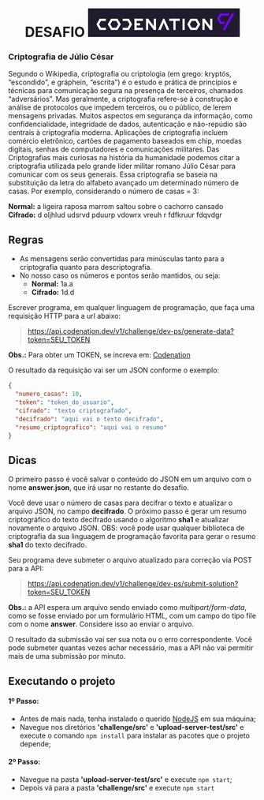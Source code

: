 <h1 align="center">
  DESAFIO 
  <img src="./assets/codenation-logo.png">
</h1> 

### Criptografia de Júlio César

Segundo o Wikipedia, criptografia ou criptologia (em grego: kryptós, “escondido”, e gráphein, “escrita”) é o estudo e prática de princípios e técnicas para comunicação segura na presença de terceiros, chamados “adversários”. Mas geralmente, a criptografia refere-se à construção e análise de protocolos que impedem terceiros, ou o público, de lerem mensagens privadas. Muitos aspectos em segurança da informação, como confidencialidade, integridade de dados, autenticação e não-repúdio são centrais à criptografia moderna. Aplicações de criptografia incluem comércio eletrônico, cartões de pagamento baseados em chip, moedas digitais, senhas de computadores e comunicações militares. Das Criptografias mais curiosas na história da humanidade podemos citar a criptografia utilizada pelo grande líder militar romano Júlio César para comunicar com os seus generais. Essa criptografia se baseia na substituição da letra do alfabeto avançado um determinado número de casas. Por exemplo, considerando o número de casas = 3:

**Normal:** a ligeira raposa marrom saltou sobre o cachorro cansado <br>
**Cifrado:** d oljhlud udsrvd pduurp vdowrx vreuh r fdfkruur fdqvdgr

## Regras

- As mensagens serão convertidas para minúsculas tanto para a criptografia quanto para descriptografia.
- No nosso caso os números e pontos serão mantidos, ou seja:
  - **Normal:** 1a.a <br>
  - **Cifrado:** 1d.d

Escrever programa, em qualquer linguagem de programação, que faça uma requisição HTTP para a url abaixo:

> https://api.codenation.dev/v1/challenge/dev-ps/generate-data?token=SEU_TOKEN

**Obs.:** Para obter um TOKEN, se increva em: [Codenation](https://www.codenation.dev/)

O resultado da requisição vai ser um JSON conforme o exemplo:

```json
{
  "numero_casas": 10,
  "token": "token_do_usuario",
  "cifrado": "texto criptografado",
  "decifrado": "aqui vai o texto decifrado",
  "resumo_criptografico": "aqui vai o resumo"
}
```

## Dicas

O primeiro passo é você salvar o conteúdo do JSON em um arquivo com o nome **answer.json**, que irá usar no restante do desafio.

Você deve usar o número de casas para decifrar o texto e atualizar o arquivo JSON, no campo **decifrado**. O próximo passo é gerar um resumo criptográfico do texto decifrado usando o algoritmo **sha1** e atualizar novamente o arquivo JSON. OBS: você pode usar qualquer biblioteca de criptografia da sua linguagem de programação favorita para gerar o resumo **sha1** do texto decifrado.

Seu programa deve submeter o arquivo atualizado para correção via POST para a API:

> https://api.codenation.dev/v1/challenge/dev-ps/submit-solution?token=SEU_TOKEN

**Obs.:** a API espera um arquivo sendo enviado como _multipart/form-data_, como se fosse enviado por um formulário HTML, com um campo do tipo file com o nome **answer**. Considere isso ao enviar o arquivo.

O resultado da submissão vai ser sua nota ou o erro correspondente. Você pode submeter quantas vezes achar necessário, mas a API não vai permitir mais de uma submissão por minuto.

## Executando o projeto

#### 1º Passo:

- Antes de mais nada, tenha instalado o querido [NodeJS](https://nodejs.org/pt-br/download/) em sua máquina;
- Navegue nos diretórios **'challenge/src'** e **'upload-server-test/src'** e execute o comando `npm install` para instalar as pacotes que o projeto depende;

#### 2º Passo:

- Navegue na pasta **'upload-server-test/src'** e execute `npm start`;
- Depois vá para a pasta **'challenge/src'** e execute `npm start`

